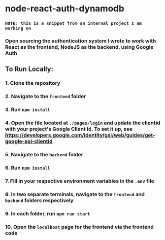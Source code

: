 # node-react-auth-dynamodb
### `NOTE: this is a snippet from an internal project I am working on`
### Open sourcing the authentication system I wrote to work with React as the frontend, NodeJS as the backend, using Google Auth

## To Run Locally:
### 1. Clone the repository
### 2. Navigate to the `frontend` folder
### 3. Run `npm install`
### 4. Open the file located at `./pages/login` and update the clientid with your project's Google Client Id. To set it up, see https://developers.google.com/identity/gsi/web/guides/get-google-api-clientid
### 5. Navigate to the `backend` folder
### 6. Run `npm install`
### 7. Fill in your respective environment variables in the `.env` file
### 8. In two separate terminals, navigate to the `frontend` and `backend` folders respectively
### 9. In each folder, run `npm run start`
### 10. Open the `localhost` page for the frontend via the frontend code